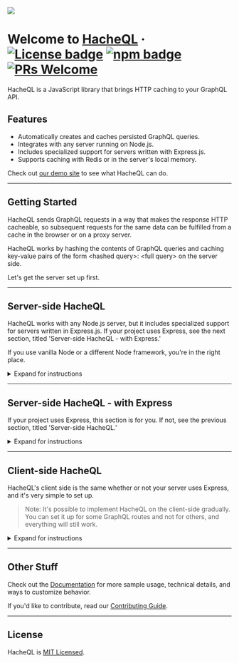 ![](demo/images/Logo.png)

# Welcome to [HacheQL](https://www.hacheql.org/) &middot; [![License badge](https://img.shields.io/badge/license-MIT-informational)](LICENSE) [![npm badge](https://img.shields.io/badge/npm-v1.0.1-informational)]() [![PRs Welcome](https://img.shields.io/badge/PRs-welcome-brightgreen)]()
HacheQL is a JavaScript library that brings HTTP caching to your GraphQL API.

## Features
- Automatically creates and caches persisted GraphQL queries.
- Integrates with any server running on Node.js.
- Includes specialized support for servers written with Express.js.
- Supports caching with Redis or in the server's local memory.

Check out [our demo site](https://www.hacheql.org/) to see what HacheQL can do.

<hr>

## Getting Started
HacheQL sends GraphQL requests in a way that makes the response HTTP cacheable, so subsequent requests for the same data can be fulfilled from a cache in the browser or on a proxy server. 

HacheQL works by hashing the contents of GraphQL queries and caching key-value pairs of the form \<hashed query>: \<full query> on the server side.

Let's get the server set up first.

<hr>

## Server-side HacheQL

HacheQL works with any Node.js server, but it includes specialized support for servers written in Express.js. If your project uses Express, see the next section, titled 'Server-side HacheQL - with Express.'  

If you use vanilla Node or a different Node framework, you're in the right place.

<details><summary>Expand for instructions</summary>  
<br>

1. Install HacheQL with npm.  

```
npm install hacheql
```

2. Import `nodeHacheQL` in files that handle GraphQL requests.

```javascript
import { nodeHacheQL } from 'hacheql/server';
```

3. Call `nodeHacheQL` as the first step in handling GraphQL requests. 
```javascript
server.on('request', async (req, res) => {
  if (request.url === '/graphql') {
    try {
      const query = await nodeHacheQL(req, res, { redis: redisClient }); 
      const data = await database.query(query);
      res.end(data);
    } catch (error) {
      /* error handling logic */
    }
  }
});
```
> See the [Documentation](DOCUMENTATION.md#nodehacheql) for more detail on how to use this function.

That's all for the server! See [Client-side HacheQL](README.md#client-side-hacheql) for the next steps.
</details>

<hr>

## Server-side HacheQL - with Express
If your project uses Express, this section is for you. If not, see the previous section, titled 'Server-side HacheQL.'

<details><summary>Expand for instructions</summary>
<br>

1. Install HacheQL with npm.  

```
npm install hacheql
```

2. Import `expressHacheQL` and `httpCache` in files that handle GraphQL requests.

```javascript
import { expressHacheQL, httpCache } from 'hacheql/server';
```

3. Use `expressHacheQL` as the first piece of middleware in routes that handle GraphQL requests.  

If you want to cache using Redis, pass `expressHacheQL` an object with a property `redis` whose value is a reference to your Redis client.

```javascript
app.use('/graphql', expressHacheQL({ redis: <redisClient> }), /* other middleware */);
```

If you aren't using Redis, don't pass any arguments to `expressHacheQL` and it will automatically use the server's memory for caching.

```javascript
app.use('/graphql', expressHacheQL(), /* other middleware */);
```

4. Use `httpCache` prior to sending a response.

```javascript
app.use(
  '/graphql',
  expressHacheQL(),
  httpCache(),
  graphqlHTTP({ schema, graphiql: true,}),
);
```

5. `expressHacheQL` relies on Express's built-in [express.json()](https://expressjs.com/en/api.html#express.json) method for parsing JSON-encoded request bodies. If you don't have it set up yet, add the following toward the top of your main server file:
```javascript
app.use(express.json())
```

That's all for the server! Let's set up the client.
</details>

<hr>

## Client-side HacheQL
HacheQL's client side is the same whether or not your server uses Express, and it's very simple to set up. 
> Note: It's possible to implement HacheQL on the client-side gradually. You can set it up for some GraphQL routes and not for others, and everything will still work.

<details><summary>Expand for instructions</summary>
<br>

1. Import `hacheQL` in files that send requests to a GraphQL API.

```javascript
import { hacheQL } from 'hacheql';
```

2. HacheQL is designed to make it easy to switch over from the Fetch API. All you have to do is replace the word `fetch` with the word `hacheQL`. The arguments to the function remain exactly the same.

For example, here's how you might send a GraphQL request using the Fetch API:

```javascript
    fetch('/graphql', {
      method: 'POST',
      headers: { 'Content-Type': 'application/graphql' },
      body: '{ hero { name } }'
    })
    .then(/* code */)
```

And here's what that same request looks like using HacheQL:

```javascript
    hacheQL('/graphql', {
      method: 'POST',
      headers: { 'Content-Type': 'application/graphql' },
      body: '{ hero { name } }'
    })
    .then(/* code */)
```

Simply replace `fetch` with `hacheQL` wherever the client-side code queries the GraphQL API, and you're done! You've set up HTTP caching for your GraphQL requests.
</details>

<hr>

## Other Stuff

Check out the [Documentation](DOCUMENTATION.md) for more sample usage, technical details, and ways to customize behavior.

If you'd like to contribute, read our [Contributing Guide](CONTRIBUTING.md).

<hr>

## License
HacheQL is [MIT Licensed](LICENSE).